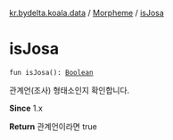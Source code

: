 [kr.bydelta.koala.data](../index.md) / [Morpheme](index.md) / [isJosa](./is-josa.md)

# isJosa

`fun isJosa(): `[`Boolean`](https://kotlinlang.org/api/latest/jvm/stdlib/kotlin/-boolean/index.html)

관계언(조사) 형태소인지 확인합니다.

**Since**
1.x

**Return**
관계언이라면 true

